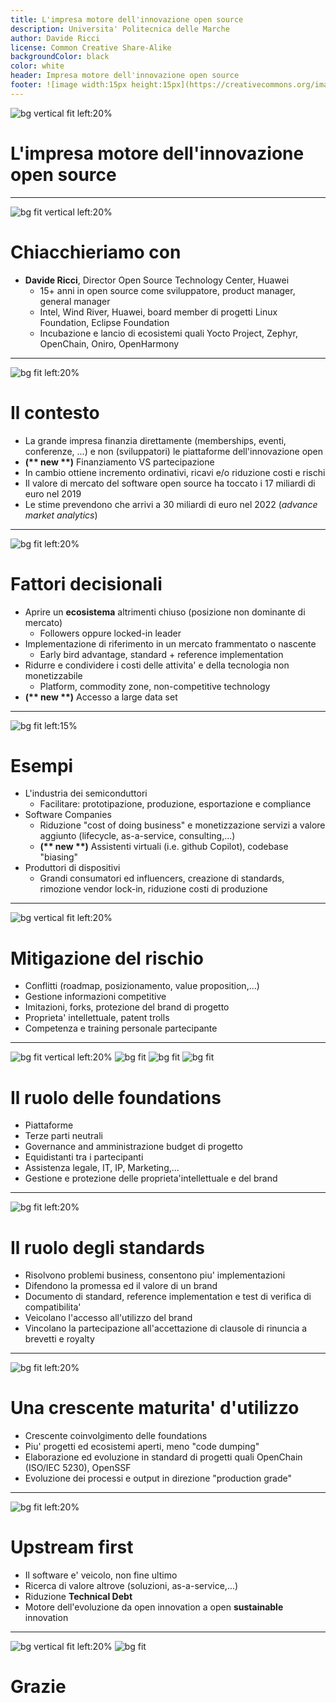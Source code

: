 ```yaml
---
title: L'impresa motore dell'innovazione open source
description: Universita' Politecnica delle Marche
author: Davide Ricci
license: Common Creative Share-Alike
backgroundColor: black
color: white
header: Impresa motore dell'innovazione open source
footer: ![image width:15px height:15px](https://creativecommons.org/images/deed/cc-logo.jpg) L'impresa motore dell'innovazione open source
---
```

<!-- All images are under open source license, courtesy of pexels.com  -->

<!-- Title Slide  -->
![bg vertical fit left:20%](https://www.universita.it/wp-content/uploads/2011/11/logo_politecnica_marche.jpg)
# L'impresa motore dell'innovazione open source

---
<!-- paginate: true -->

<!-- Slide 1 -->
![bg fit vertical left:20%](https://opensourceweek.it/wp-content/uploads/2022/10/davide-ricci-480x480.png)

# Chiacchieriamo con

  * **Davide Ricci**, Director Open Source Technology Center, Huawei
    * 15+ anni in open source come sviluppatore, product manager, general manager 
    * Intel, Wind River, Huawei, board member di progetti Linux Foundation, Eclipse Foundation
    * Incubazione e lancio di ecosistemi quali Yocto Project, Zephyr, OpenChain, Oniro, OpenHarmony 

---

<!-- Slide 2 -->
![bg fit left:20%](https://images.pexels.com/photos/3846554/pexels-photo-3846554.jpeg?auto=compress&cs=tinysrgb&w=1260&h=750&dpr=1)

# Il contesto

  * La grande impresa finanzia direttamente (memberships, eventi, conferenze, ...) e non (sviluppatori) le piattaforme dell'innovazione open
  * **(\*\* new \*\*)** Finanziamento VS partecipazione
  * In cambio ottiene incremento ordinativi, ricavi e/o riduzione costi e rischi
  * Il valore di mercato del software open source ha toccato i 17 miliardi di euro nel 2019 
  * Le stime prevendono che arrivi a 30 miliardi di euro nel 2022 (*advance market analytics*)
 
---

<!-- Slide 3 -->
![bg fit left:20%](https://images.pexels.com/photos/34514/spot-runs-start-la.jpg?auto=compress&cs=tinysrgb&w=1600)
# Fattori decisionali

  * Aprire un **ecosistema** altrimenti chiuso (posizione non dominante di mercato)
    * Followers oppure locked-in leader
  * Implementazione di riferimento in un mercato frammentato o nascente
    * Early bird advantage, standard + reference implementation
  * Ridurre e condividere i costi delle attivita' e della tecnologia non monetizzabile
    * Platform, commodity zone, non-competitive technology 
  * **(\*\* new \*\*)** Accesso a large data set

---

<!-- Slide 4 -->
![bg fit left:15%](https://images.pexels.com/photos/5310566/pexels-photo-5310566.jpeg?auto=compress&cs=tinysrgb&w=1260&h=750&dpr=1)
# Esempi 
  * L'industria dei semiconduttori
    * Facilitare: prototipazione, produzione, esportazione e compliance
  * Software Companies
    * Riduzione "cost of doing business" e monetizzazione servizi a valore aggiunto (lifecycle, as-a-service, consulting,...)
    * **(\*\* new \*\*)** Assistenti virtuali (i.e. github Copilot), codebase "biasing"
  * Produttori di dispositivi
    * Grandi consumatori ed influencers, creazione di standards, rimozione vendor lock-in, riduzione costi di produzione 

---

<!-- Slide 5 -->
![bg vertical fit left:20%](https://images.pexels.com/photos/6802049/pexels-photo-6802049.jpeg?auto=compress&cs=tinysrgb&w=1260&h=750&dpr=1)
# Mitigazione del rischio
  * Conflitti (roadmap, posizionamento, value proposition,...)
  * Gestione informazioni competitive 
  * Imitazioni, forks, protezione del brand di progetto
  * Proprieta' intellettuale, patent trolls
  * Competenza e training personale partecipante

---

<!-- Slide 6 -->
![bg fit vertical left:20%](https://www.linuxfoundation.org/hubfs/LF%20Logo%20White.svg)
![bg fit](https://www.eclipse.org/images/logos/eclipse-foundation-white-orange.svg)
![bg fit](https://apache.org/img/asf-estd-1999-logo.jpg)
![bg fit](https://www.openatom.org/static/img/logo1.8f19f0a8.png)
# Il ruolo delle foundations
  * Piattaforme
  * Terze parti neutrali
  * Governance and amministrazione budget di progetto
  * Equidistanti tra i partecipanti
  * Assistenza legale, IT, IP, Marketing,...
  * Gestione e protezione delle proprieta'intellettuale e del brand

---

<!-- Slide 7 -->
![bg fit left:20%](https://images.pexels.com/photos/5425648/pexels-photo-5425648.jpeg?auto=compress&cs=tinysrgb&w=1260&h=750&dpr=1)
# Il ruolo degli standards
  * Risolvono problemi business, consentono piu' implementazioni
  * Difendono la promessa ed il valore di un brand
  * Documento di standard, reference implementation e test di verifica di compatibilita'
  * Veicolano l'accesso all'utilizzo del brand
  * Vincolano la partecipazione all'accettazione di clausole di rinuncia a brevetti e royalty 

---

<!-- Slide 8 -->
![bg fit left:20%](https://images.pexels.com/photos/1205651/pexels-photo-1205651.jpeg?auto=compress&cs=tinysrgb&w=1260&h=750&dpr=1)
# Una crescente maturita' d'utilizzo
  * Crescente coinvolgimento delle foundations
  * Piu' progetti ed ecosistemi aperti, meno "code dumping"
  * Elaborazione ed evoluzione in standard di progetti quali OpenChain (ISO/IEC 5230), OpenSSF
  * Evoluzione dei processi e output in direzione "production grade"


---

<!-- Slide 9 -->
![bg fit left:20%](https://images.pexels.com/photos/46235/emperor-penguins-antarctic-life-animal-46235.jpeg?auto=compress&cs=tinysrgb&w=1260&h=750&dpr=1)
# Upstream first
  * Il software e' veicolo, non fine ultimo
  * Ricerca di valore altrove (soluzioni, as-a-service,...)
  * Riduzione **Technical Debt**
  * Motore dell'evoluzione da open innovation a open **sustainable** innovation 

---

<!-- Slide 10 -->
![bg vertical fit left:20%](https://www.universita.it/wp-content/uploads/2011/11/logo_politecnica_marche.jpg)
![bg fit](https://opensourceweek.it/wp-content/uploads/2022/10/davide-ricci-480x480.png)
# Grazie
